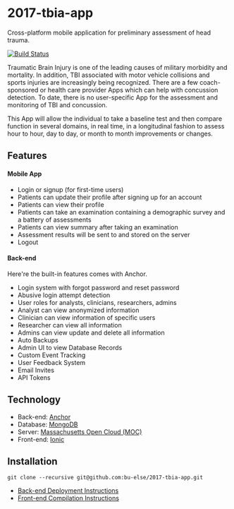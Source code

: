# 2017-tbia-app
Cross-platform mobile application for preliminary assessment of head trauma.

[![Build Status](https://travis-ci.org/bu-else/2017-tbia-app.svg?branch=Develop)](https://travis-ci.org/bu-else/2017-tbia-app)

Traumatic Brain Injury is one of the leading causes of military morbidity and mortality.  In addition, TBI associated with motor vehicle collisions and sports injuries are increasingly being recognized.  There are a few coach-sponsored or health care provider Apps which can help with concussion detection.  To date, there is no user-specific App for the assessment and monitoring of TBI and concussion.

This App will allow the individual to take a baseline test and then compare function in several domains, in real time, in a longitudinal fashion to assess hour to hour, day to day, or month to month improvements or changes.


## Features
#### Mobile App
- Login or signup (for first-time users)
- Patients can update their profile after signing up for an account
- Patients can view their profile
- Patients can take an examination containing a demographic survey and a battery of assessments
- Patients can view summary after taking an examination
- Assessment results will be sent to and stored on the server
- Logout

#### Back-end
Here're the built-in features comes with Anchor.
- Login system with forgot password and reset password
- Abusive login attempt detection
- User roles for analysts, clinicians, researchers, admins
- Analyst can view anonymized information
- Clinician can view information of specific users
- Researcher can view all information
- Admins can view update and delete all information
- Auto Backups
- Admin UI to view Database Records
- Custom Event Tracking
- User Feedback System
- Email Invites
- API Tokens


## Technology
- Back-end: [Anchor](https://github.com/hicsail/anchor)
- Database: [MongoDB](http://www.mongodb.org/)
- Server: [Massachusetts Open Cloud (MOC)](https://massopen.cloud/)
- Front-end: [Ionic](https://ionicframework.com/)

## Installation
```
git clone --recursive git@github.com:bu-else/2017-tbia-app.git
```

- [Back-end Deployment Instructions](https://github.com/bu-else/2017-tbia-app/blob/Develop/back-end/README.md)
- [Front-end Compilation Instructions](https://github.com/bu-else/2017-tbia-app/blob/Develop/client/README.md)